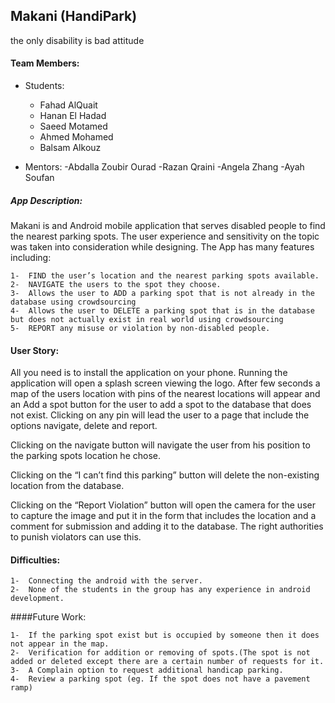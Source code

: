 ## Makani (HandiPark)

the only disability is bad attitude


####  Team Members:

- Students:
	- Fahad AlQuait
	- Hanan El Hadad
	- Saeed Motamed
	- Ahmed Mohamed
	- Balsam Alkouz


- Mentors:
	-Abdalla Zoubir Ourad
	-Razan Qraini
	-Angela Zhang
	-Ayah Soufan

##### App Description: 

Makani is and Android mobile application that serves disabled people to find the nearest parking spots. The user experience and sensitivity on the topic was taken into consideration while designing. The App has many features including:

    1-	FIND the user’s location and the nearest parking spots available.
    2-	NAVIGATE the users to the spot they choose.
    3-	Allows the user to ADD a parking spot that is not already in the database using crowdsourcing
    4-	Allows the user to DELETE a parking spot that is in the database but does not actually exist in real world using crowdsourcing
    5-	REPORT any misuse or violation by non-disabled people.



#### User Story: 

All you need is to install the application on your phone. Running the application will open a splash screen viewing the logo. After few seconds a map of the users location with pins of the nearest locations will appear and an Add a spot button for the user to add a spot to the database that does not exist. Clicking on any pin will lead the user to a page that include the options navigate, delete and report.

Clicking on the navigate button will navigate the user from his position to the parking spots location he chose.

Clicking on the “I can’t find this parking” button will delete the non-existing location from the database.

Clicking on the “Report Violation” button will open the camera for the user to capture the image and put it in the form that includes the location and a comment for submission and adding it to the database. The right authorities to punish violators can use this.


#### Difficulties:
    1-	Connecting the android with the server.
    2-	None of the students in the group has any experience in android development.


####Future Work:

    1-	If the parking spot exist but is occupied by someone then it does not appear in the map.
    2-	Verification for addition or removing of spots.(The spot is not added or deleted except there are a certain number of requests for it.
    3-	A Complain option to request additional handicap parking.
    4-	Review a parking spot (eg. If the spot does not have a pavement ramp)
